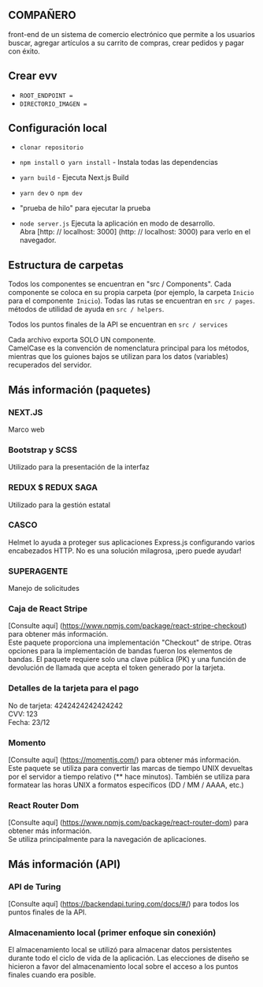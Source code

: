 ## COMPAÑERO
front-end de un sistema de comercio electrónico que permite a los usuarios buscar, agregar artículos a su carrito de compras, crear pedidos y pagar con éxito.

## Crear evv
- `ROOT_ENDPOINT =`
- `DIRECTORIO_IMAGEN =`

## Configuración local
- `clonar repositorio`
- `npm install` o` yarn install` - Instala todas las dependencias
- `yarn build` - Ejecuta Next.js Build
- `yarn dev` o` npm dev`
- "prueba de hilo" para ejecutar la prueba

- `node server.js`
Ejecuta la aplicación en modo de desarrollo. <br>
Abra [http: // localhost: 3000] (http: // localhost: 3000) para verlo en el navegador.




## Estructura de carpetas
Todos los componentes se encuentran en "src / Components". Cada componente se coloca en su propia carpeta (por ejemplo, la carpeta `Inicio` para el componente` Inicio`). Todas las rutas se encuentran en `src / pages`. métodos de utilidad de ayuda en `src / helpers`.
<br>

Todos los puntos finales de la API se encuentran en `src / services` <br>

Cada archivo exporta SOLO UN componente. <br>
CamelCase es la convención de nomenclatura principal para los métodos, mientras que los guiones bajos se utilizan para los datos (variables) recuperados del servidor.

## Más información (paquetes)

### NEXT.JS
Marco web

### Bootstrap y SCSS
Utilizado para la presentación de la interfaz

### REDUX $ REDUX SAGA
Utilizado para la gestión estatal

### CASCO
Helmet lo ayuda a proteger sus aplicaciones Express.js configurando varios encabezados HTTP. No es una solución milagrosa, ¡pero puede ayudar!

### SUPERAGENTE
Manejo de solicitudes

### Caja de React Stripe
[Consulte aquí] (https://www.npmjs.com/package/react-stripe-checkout) para obtener más información. <br>
Este paquete proporciona una implementación "Checkout" de stripe. Otras opciones para la implementación de bandas fueron los elementos de bandas. El paquete requiere solo una clave pública (PK) y una función de devolución de llamada que acepta el token generado por la tarjeta.
### Detalles de la tarjeta para el pago
No de tarjeta: 4242424242424242 <br>
CVV: 123 <br>
Fecha: 23/12 <br>

### Momento
[Consulte aquí] (https://momentjs.com/) para obtener más información. <br>
Este paquete se utiliza para convertir las marcas de tiempo UNIX devueltas por el servidor a tiempo relativo (** hace minutos). También se utiliza para formatear las horas UNIX a formatos específicos (DD / MM / AAAA, etc.)

### React Router Dom
[Consulte aquí] (https://www.npmjs.com/package/react-router-dom) para obtener más información. <br>
Se utiliza principalmente para la navegación de aplicaciones. <br>


## Más información (API)

### API de Turing
[Consulte aquí] (https://backendapi.turing.com/docs/#/) para todos los puntos finales de la API.

### Almacenamiento local (primer enfoque sin conexión)
El almacenamiento local se utilizó para almacenar datos persistentes durante todo el ciclo de vida de la aplicación. Las elecciones de diseño se hicieron a favor del almacenamiento local sobre el acceso a los puntos finales cuando era posible. <br> <br>
